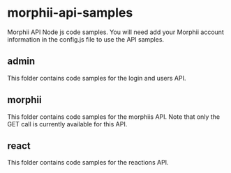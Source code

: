 # morphii-api-samples
Morphii API Node js code samples. You will need add your Morphii account information in the config.js file to use the API samples.


## admin
This folder contains code samples for the login and users API.

## morphii
This folder contains code samples for the morphiis API. Note that only the GET call is currently available for this API.

## react
This folder contains code samples for the reactions API.
